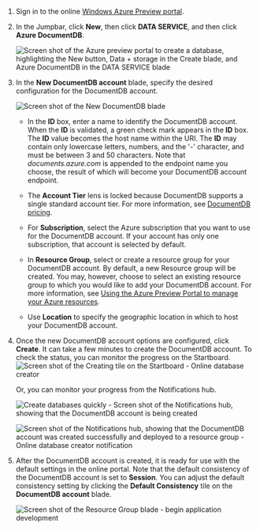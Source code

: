 1.	Sign in to the online [Windows Azure Preview portal](https://manage.windowsazure.cn/).
2.	In the Jumpbar, click **New**, then click **DATA SERVICE**, and then click **Azure DocumentDB**. 
  
	![Screen shot of the Azure preview portal  to create a database, highlighting the New button, Data + storage in the Create blade, and Azure DocumentDB in the DATA SERVICE blade](./media/documentdb-create-dbaccount/ca1.png)  

3. In the **New DocumentDB account** blade, specify the desired configuration for the DocumentDB account. 
 
	![Screen shot of the New DocumentDB blade](./media/documentdb-create-dbaccount/ca3.png) 


	- In the **ID** box, enter a name to identify the DocumentDB account.  When the **ID** is validated, a green check mark appears in the **ID** box. The **ID** value becomes the host name within the URI. The **ID** may contain only lowercase letters, numbers, and the '-' character, and must be between 3 and 50 characters. Note that *documents.azure.com* is appended to the endpoint name you choose, the result of which will become your DocumentDB account endpoint.
	

	- The **Account Tier** lens is locked because DocumentDB supports a single standard account tier. For more information, see [DocumentDB pricing](http://go.microsoft.com/fwlink/p/?LinkID=402317&clcid=0x409).
	
	- For **Subscription**, select the Azure subscription that you want to use for the DocumentDB account. If your account has only one subscription, that account is selected by default.

	- In **Resource Group**, select or create a resource group for your DocumentDB account.  By default, a new Resource group will be created.  You may, however, choose to select an existing resource group to which you would like to add your DocumentDB account. For more information, see [Using the Azure Preview Portal to manage your Azure resources](/documentation/articles/resource-group-portal).
 
	- Use **Location** to specify the geographic location in which to host your DocumentDB account.   

4.	Once the new DocumentDB account options are configured, click **Create**.  It can take a few minutes to create the DocumentDB account.  To check the status, you can monitor the progress on the Startboard.  
	![Screen shot of the Creating tile on the Startboard - Online database creator](./media/documentdb-create-dbaccount/ca4.png)  
  
	Or, you can monitor your progress from the Notifications hub.  

	![Create databases quickly - Screen shot of the Notifications hub, showing that the DocumentDB account is being created](./media/documentdb-create-dbaccount/ca5.png)  

	![Screen shot of the Notifications hub, showing that the DocumentDB account was created successfully and deployed to a resource group - Online database creator notification](./media/documentdb-create-dbaccount/ca6.png)

5.	After the DocumentDB account is created, it is ready for use with the default settings in the online portal. Note that the default consistency of the DocumentDB account is set to **Session**.  You can adjust the default consistency setting by clicking the **Default Consistency** tile on the **DocumentDB account** blade.

    ![Screen shot of the Resource Group blade - begin application development](./media/documentdb-create-dbaccount/ca7.png)  

[How to: Create a DocumentDB account]: #Howto
[Next steps]: #NextSteps
[documentdb-manage]: /documentation/articles/documentdb-manage